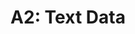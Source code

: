 ---
title: "A2: Text Data"
layout: forward
target: https://multix.io/text-data-module/docs/assignment-text-data.html
nav_order: 1
---